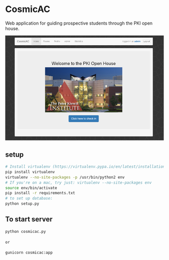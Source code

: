# CosmicAC
Web application for guiding prospective students through the PKI open house.

![screenshot](screenshot.png "Screenshot")

## setup
```bash
# Install virtualenv (https://virtualenv.pypa.io/en/latest/installation.html)
pip install virtualenv
virtualenv --no-site-packages -p /usr/bin/python2 env
# If you're on a mac, try just: virtualenv --no-site-packages env
source env/bin/activate
pip install -r requirements.txt
# to set up database:
python setup.py
```

## To start server
```bash
python cosmicac.py

or

gunicorn cosmicac:app
```
